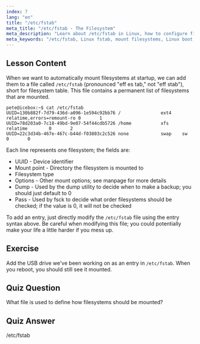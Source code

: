 ```yaml
---
index: 7
lang: "en"
title: "/etc/fstab"
meta_title: "/etc/fstab - The Filesystem"
meta_description: "Learn about /etc/fstab in Linux, how to configure filesystem mounts at startup, and manage device entries. Understand fstab for beginners!"
meta_keywords: "/etc/fstab, Linux fstab, mount filesystems, Linux boot, fstab tutorial, beginner, guide"
---
```


## Lesson Content

When we want to automatically mount filesystems at startup, we can add them to a file called `/etc/fstab` (pronounced "eff es tab," not "eff stab"), short for filesystem table. This file contains a permanent list of filesystems that are mounted.

```plaintext
pete@icebox:~$ cat /etc/fstab
UUID=130b882f-7d79-436d-a096-1e594c92bb76 /               ext4    relatime,errors=remount-ro 0       1
UUID=78d203a0-7c18-49bd-9e07-54f44cdb5726 /home           xfs     relatime        0       2
UUID=22c3d34b-467e-467c-b44d-f03803c2c526 none            swap    sw              0       0
```

Each line represents one filesystem; the fields are:

- UUID - Device identifier
- Mount point - Directory the filesystem is mounted to
- Filesystem type
- Options - Other mount options; see manpage for more details
- Dump - Used by the dump utility to decide when to make a backup; you should just default to 0
- Pass - Used by fsck to decide what order filesystems should be checked; if the value is 0, it will not be checked

To add an entry, just directly modify the `/etc/fstab` file using the entry syntax above. Be careful when modifying this file; you could potentially make your life a little harder if you mess up.

## Exercise

Add the USB drive we've been working on as an entry in `/etc/fstab`. When you reboot, you should still see it mounted.

## Quiz Question

What file is used to define how filesystems should be mounted?

## Quiz Answer

/etc/fstab
